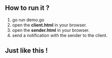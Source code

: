 ## How to run it ?

1. go run demo.go
2. open the **client.html** in your browser.
3. open the **sender.html** in your browser.
4. send a notification with the sender to the client.

## Just like this !
